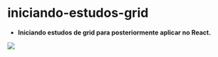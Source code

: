 # iniciando-estudos-grid


* __Iniciando estudos de grid para posteriormente aplicar no React.__

<img src="https://media.tenor.com/images/9c771f82de191180c79570b32d49daa7/tenor.gif" /> 
